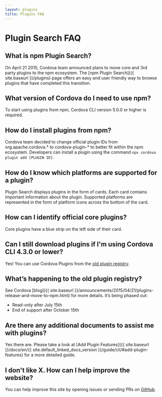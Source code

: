 ```yaml
---
layout: plugins
title: Plugins FAQ
---
```


# Plugin Search FAQ

## What is npm Plugin Search?

On April 21 2015, Cordova team announced plans to move core and 3rd party plugins to the npm ecosystem. The [npm Plugin Search]({{ site.baseurl }}/plugins) page offers an easy and user friendly way to browse plugins that have completed this transition.

## What version of Cordova do I need to use npm?

To start using plugins from npm, Cordova CLI version 5.0.0 or higher is required.

## How do I install plugins from npm?

Cordova team decided to change official plugin IDs from org.apache.cordova.* to cordova-plugin-* to better fit within the npm ecosystem. Developers can install a plugin using the command `npx cordova plugin add [PLUGIN ID]`.

## How do I know which platforms are supported for a plugin?

Plugin Search displays plugins in the form of cards. Each card contains important information about the plugin. Supported platforms are represented in the form of platform icons across the bottom of the card.

## How can I identify official core plugins?

Core plugins have a blue strip on the left side of their card.

## Can I still download plugins if I'm using Cordova CLI 4.3.0 or lower?

Yes! You can use Cordova Plugins from the [old plugin registry][old_reg].

## What’s happening to the old plugin registry?

See Cordova [blog]({{ site.baseurl }}/announcements/2015/04/21/plugins-release-and-move-to-npm.html) for more details. It’s being phased out:

* Read-only after July 15th
* End of support after October 15th

## Are there any additional documents to assist me with plugins?

Yes there are. Please take a look at [Add Plugin Features]({{ site.baseurl }}/docs/en/{{ site.default_linked_docs_version }}/guide/cli/#add-plugin-features) for a more detailed guide.

## I don't like X. How can I help improve the website?

You can help improve this site by opening issues or sending PRs on [GitHub](https://github.com/apache/cordova-docs/).

[old_reg]: http://50.17.177.14/
